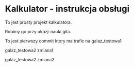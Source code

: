 # Kalkulator - instrukcja obsługi

To jest prosty projekt kalkulatora.

Robimy go przy okazji nauki gita.

To jest pierwszy commit ktory ma trafic na galaz_testowa1

galaz_testowa2 zmiana1

galaz_testowa2 zmiana2